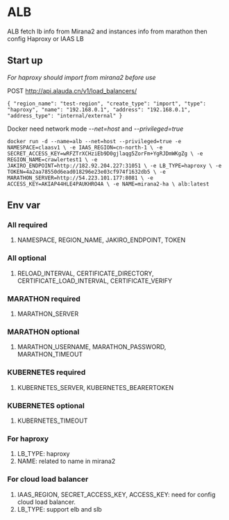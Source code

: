# ALB

ALB fetch lb info from Mirana2 and instances info from marathon then config Haproxy or IAAS LB

## Start up

*For haproxy should import from mirana2 before use*

POST http://api.alauda.cn/v1/load_balancers/

`{
    "region_name": "test-region",
    "create_type": "import",
    "type": "haproxy",
    "name": "192.168.0.1",
    "address": "192.168.0.1",
    "address_type": "internal/external"
}`

Docker need network mode *--net=host* and *--privileged=true*

`docker run -d --name=alb --net=host --privileged=true -e NAMESPACE=claasv1 \
                            -e IAAS_REGION=cn-north-1 \
                            -e SECRET_ACCESS_KEY=wRFZTrXCHziEb9D0gjlaqg5ZorFm+YgRJDmWKgZg \
                            -e REGION_NAME=crawlertest1 \
                            -e JAKIRO_ENDPOINT=http://182.92.204.227:31051 \
                            -e LB_TYPE=haproxy \
                            -e TOKEN=4a2aa78550d6ead018296e23e03cf974f1632db5 \
                            -e MARATHON_SERVER=http://54.223.101.177:8081 \
                            -e ACCESS_KEY=AKIAP44HLE4PAUKHRO4A \
                            -e NAME=mirana2-ha \
                            alb:latest`

## Env var

### All required

1. NAMESPACE, REGION_NAME, JAKIRO_ENDPOINT, TOKEN

### All optional

1. RELOAD_INTERVAL, CERTIFICATE_DIRECTORY, CERTIFICATE_LOAD_INTERVAL, CERTIFICATE_VERIFY

### MARATHON required

1. MARATHON_SERVER

### MARATHON optional

1. 	MARATHON_USERNAME, MARATHON_PASSWORD, MARATHON_TIMEOUT

### KUBERNETES required

1. KUBERNETES_SERVER, KUBERNETES_BEARERTOKEN

### KUBERNETES optional

1. KUBERNETES_TIMEOUT

### For haproxy

1. LB_TYPE: haproxy
2. NAME: related to name in mirana2

### For cloud load balancer

1. IAAS_REGION, SECRET_ACCESS_KEY, ACCESS_KEY: need for config cloud load balancer.
2. LB_TYPE: support elb and slb
